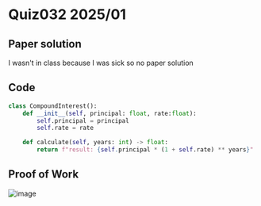 # Quiz032 2025/01

## Paper solution
I wasn't in class because I was sick so no paper solution

## Code
```.py
class CompoundInterest():
    def __init__(self, principal: float, rate:float):
        self.principal = principal
        self.rate = rate

    def calculate(self, years: int) -> float:
        return f"result: {self.principal * (1 + self.rate) ** years}"
```

## Proof of Work
![image](https://github.com/user-attachments/assets/299bfe8e-8428-4547-b1be-bcea220637fa)
